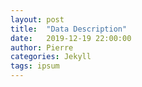 ```yaml
---
layout: post
title:  "Data Description"
date:   2019-12-19 22:00:00
author: Pierre
categories: Jekyll
tags: ipsum
---
```


